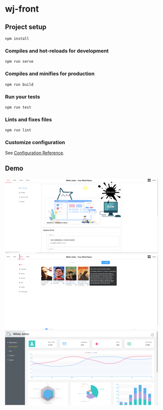 # wj-front

## Project setup
```
npm install
```

### Compiles and hot-reloads for development
```
npm run serve
```

### Compiles and minifies for production
```
npm run build
```

### Run your tests
```
npm run test
```

### Lints and fixes files
```
npm run lint
```

### Customize configuration
See [Configuration Reference](https://cli.vuejs.org/config/).



## Demo 
![](https://raw.githubusercontent.com/realdonald1994/blog-resources/master/img/Sketch.png)
![](https://raw.githubusercontent.com/realdonald1994/blog-resources/master/img/Sketch1.png)
![](https://raw.githubusercontent.com/realdonald1994/blog-resources/master/img/Sketch2.png)
